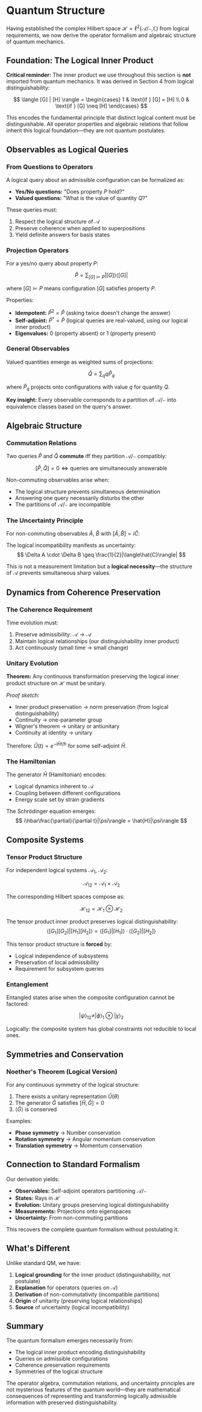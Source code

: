 # Quantum Structure

Having established the complex Hilbert space $\mathcal{H} = \ell^2(\mathcal{A}/\sim, \mathbb{C})$ from logical requirements, we now derive the operator formalism and algebraic structure of quantum mechanics.

## Foundation: The Logical Inner Product

**Critical reminder:** The inner product we use throughout this section is **not** imported from quantum mechanics. It was derived in Section 4 from logical distinguishability:

$$
\langle [G] | [H] \rangle = \begin{cases}
1 & \text{if } [G] = [H] \\
0 & \text{if } [G] \neq [H]
\end{cases}
$$

This encodes the fundamental principle that distinct logical content must be distinguishable. All operator properties and algebraic relations that follow inherit this logical foundation—they are not quantum postulates.

## Observables as Logical Queries

### From Questions to Operators

A logical query about an admissible configuration can be formalized as:
- **Yes/No questions:** "Does property $P$ hold?"
- **Valued questions:** "What is the value of quantity $Q$?"

These queries must:
1. Respect the logical structure of $\mathcal{A}$
2. Preserve coherence when applied to superpositions
3. Yield definite answers for basis states

### Projection Operators

For a yes/no query about property $P$:

$$
\hat{P} = \sum_{[G] \models P} |[G]\rangle\langle[G]|
$$

where $[G] \models P$ means configuration $[G]$ satisfies property $P$.

Properties:
- **Idempotent:** $\hat{P}^2 = \hat{P}$ (asking twice doesn't change the answer)
- **Self-adjoint:** $\hat{P}^\dagger = \hat{P}$ (logical queries are real-valued, using our logical inner product)
- **Eigenvalues:** 0 (property absent) or 1 (property present)

### General Observables

Valued quantities emerge as weighted sums of projections:

$$
\hat{Q} = \sum_q q \hat{P}_q
$$

where $\hat{P}_q$ projects onto configurations with value $q$ for quantity $Q$.

**Key insight:** Every observable corresponds to a partition of $\mathcal{A}/\sim$ into equivalence classes based on the query's answer.

## Algebraic Structure

### Commutation Relations

Two queries $\hat{P}$ and $\hat{Q}$ **commute** iff they partition $\mathcal{A}/\sim$ compatibly:

$$
[\hat{P}, \hat{Q}] = 0 \iff \text{queries are simultaneously answerable}
$$

Non-commuting observables arise when:
- The logical structure prevents simultaneous determination
- Answering one query necessarily disturbs the other
- The partitions of $\mathcal{A}/\sim$ are incompatible

### The Uncertainty Principle

For non-commuting observables $\hat{A}$, $\hat{B}$ with $[\hat{A}, \hat{B}] = i\hat{C}$:

The logical incompatibility manifests as uncertainty:
$$
\Delta A \cdot \Delta B \geq \frac{1}{2}|\langle\hat{C}\rangle|
$$

This is not a measurement limitation but a **logical necessity**—the structure of $\mathcal{A}$ prevents simultaneous sharp values.

## Dynamics from Coherence Preservation

### The Coherence Requirement

Time evolution must:
1. Preserve admissibility: $\mathcal{A} \to \mathcal{A}$
2. Maintain logical relationships (our distinguishability inner product)
3. Act continuously (small time → small change)

### Unitary Evolution

**Theorem:** Any continuous transformation preserving the logical inner product structure on $\mathcal{H}$ must be unitary.

*Proof sketch:*
- Inner product preservation → norm preservation (from logical distinguishability)
- Continuity → one-parameter group
- Wigner's theorem → unitary or antiunitary
- Continuity at identity → unitary

Therefore: $\hat{U}(t) = e^{-i\hat{H}t/\hbar}$ for some self-adjoint $\hat{H}$.

### The Hamiltonian

The generator $\hat{H}$ (Hamiltonian) encodes:
- Logical dynamics inherent to $\mathcal{A}$
- Coupling between different configurations
- Energy scale set by strain gradients

The Schrödinger equation emerges:
$$
i\hbar\frac{\partial}{\partial t}|\psi\rangle = \hat{H}|\psi\rangle
$$

## Composite Systems

### Tensor Product Structure

For independent logical systems $\mathcal{A}_1$, $\mathcal{A}_2$:

$$
\mathcal{A}_{12} = \mathcal{A}_1 \times \mathcal{A}_2
$$

The corresponding Hilbert spaces compose as:

$$
\mathcal{H}_{12} = \mathcal{H}_1 \otimes \mathcal{H}_2
$$

The tensor product inner product preserves logical distinguishability:
$$
\langle [G_1][G_2] | [H_1][H_2] \rangle = \langle [G_1]|[H_1]\rangle \cdot \langle [G_2]|[H_2]\rangle
$$

This tensor product structure is **forced** by:
- Logical independence of subsystems
- Preservation of local admissibility
- Requirement for subsystem queries

### Entanglement

Entangled states arise when the composite configuration cannot be factored:

$$
|\psi\rangle_{12} \neq |\phi\rangle_1 \otimes |\chi\rangle_2
$$

Logically: the composite system has global constraints not reducible to local ones.

## Symmetries and Conservation

### Noether's Theorem (Logical Version)

For any continuous symmetry of the logical structure:
1. There exists a unitary representation $\hat{U}(\theta)$
2. The generator $\hat{G}$ satisfies $[\hat{H}, \hat{G}] = 0$
3. $\langle\hat{G}\rangle$ is conserved

Examples:
- **Phase symmetry** → Number conservation
- **Rotation symmetry** → Angular momentum conservation
- **Translation symmetry** → Momentum conservation

## Connection to Standard Formalism

Our derivation yields:
- **Observables:** Self-adjoint operators partitioning $\mathcal{A}/\sim$
- **States:** Rays in $\mathcal{H}$
- **Evolution:** Unitary groups preserving logical distinguishability
- **Measurements:** Projections onto eigenspaces
- **Uncertainty:** From non-commuting partitions

This recovers the complete quantum formalism without postulating it.

## What's Different

Unlike standard QM, we have:
1. **Logical grounding** for the inner product (distinguishability, not postulate)
2. **Explanation** for operators (queries on $\mathcal{A}$)
3. **Derivation** of non-commutativity (incompatible partitions)
4. **Origin** of unitarity (preserving logical relationships)
5. **Source** of uncertainty (logical incompatibility)

## Summary

The quantum formalism emerges necessarily from:
- The logical inner product encoding distinguishability
- Queries on admissible configurations
- Coherence preservation requirements
- Symmetries of the logical structure

The operator algebra, commutation relations, and uncertainty principles are not mysterious features of the quantum world—they are mathematical consequences of representing and transforming logically admissible information with preserved distinguishability.